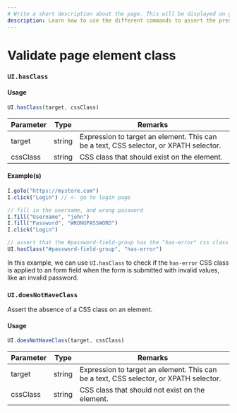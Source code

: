 ```yaml
---
# Write a short description about the page. This will be displayed on google search results.
description: Learn how to use the different commands to assert the presence of a CSS class on an element in your UIlicious test.
---
```



# Validate page element class

### `UI.hasClass` <a href="#uihasclass" id="uihasclass"></a>

#### Usage <a href="#usage" id="usage"></a>

```javascript
UI.hasClass(target, cssClass)
```

| Parameter | Type   | Remarks                                                                               |
| --------- | ------ | ------------------------------------------------------------------------------------- |
| target    | string | Expression to target an element. This can be a text, CSS selector, or XPATH selector. |
| cssClass  | string | CSS class that should exist on the element.                                           |

#### Example(s) <a href="#examples" id="examples"></a>

```javascript
I.goTo("https://mystore.com")
I.click("Login") // <- go to login page

// fill in the username, and wrong password
I.fill("Username", "john")
I.fill("Password", "WRONGPASSWORD") 
I.click("Login")

// assert that the #password-field-group has the "has-error" css class
UI.hasClass("#password-field-group", "has-error")
```

In this example, we can use `UI.hasClass` to check if the `has-error` CSS class is applied to an form field when the form is submitted with invalid values, like an invalid password.

### `UI.doesNotHaveClass` <a href="#uidoesnothaveclass" id="uidoesnothaveclass"></a>

Assert the absence of a CSS class on an element.

#### Usage <a href="#usage" id="usage"></a>

```javascript
UI.doesNotHaveClass(target, cssClass)
```

| Parameter | Type   | Remarks                                                                               |
| --------- | ------ | ------------------------------------------------------------------------------------- |
| target    | string | Expression to target an element. This can be a text, CSS selector, or XPATH selector. |
| cssClass  | string | CSS class that should not exist on the element.                                       |

